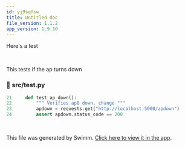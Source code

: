 ```yaml
---
id: yj9sqfsw
title: Untitled doc
file_version: 1.1.2
app_version: 1.9.10
---
```


Here's a test

<br/>

This tests if the ap turns down
<!-- NOTE-swimm-snippet: the lines below link your snippet to Swimm -->
### 📄 src/test.py
```python
21     def test_ap_down():
22         """ Verifies ap0 down, change """
23         apdown = requests.get("http://localhost:5000/apdown")
24         assert apdown.status_code == 200
```

<br/>

This file was generated by Swimm. [Click here to view it in the app](https://app.swimm.io/repos/Z2l0aHViJTNBJTNBeWd3aWZpJTNBJTNBUnlhemJlY2s=/docs/yj9sqfsw).
